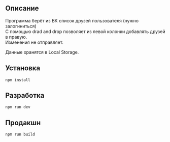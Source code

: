 ## Описание 
Программа берёт из ВК список друзей пользователя (нужно залогиниться)  
С помощью drad and drop позволяет из левой колонки добавлять друзей в правую.  
Изменения не отправляет.  
<p>Данные хранятся в Local Storage.</p>  

## Установка 
`npm install`

## Разработка 
`npm run dev`

## Продакшн 
`npm run build`
